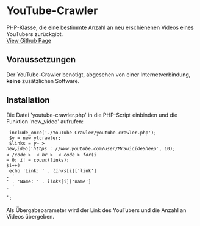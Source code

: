 # YouTube-Crawler
PHP-Klasse, die eine bestimmte Anzahl an neu erschienenen Videos eines YouTubers zurückgibt.
<br><a href="https://implod3.github.io/YouTube-Crawler" target="_blank"> View Github Page </a>

## Voraussetzungen

Der YouTube-Crawler benötigt, abgesehen von einer Internetverbindung, <b>keine</b> zusätzlichen Software.

## Installation

Die Datei 'youtube-crawler.php' in die PHP-Script einbinden und die Funktion 'new_video' aufrufen:

<code> include_once('./YouTube-Crawler/youtube-crawler.php'); </code> <br>
<code> $y = new ytcrawler; </code> <br>
<code> $links = $y->new_video('https://www.youtube.com/user/MrSuicideSheep', 10); </code> <br>
<code> for($i = 0; $i != count($links); $i++) </code> <br>
<code> echo 'Link: ' . $links[$i]['link'] . '<br>' . 'Name: ' . $links[$i]['name'] . '<br><br>'; </code>
<br><br>
Als Übergabeparameter wird der Link des YouTubers und die Anzahl an Videos übergeben.
